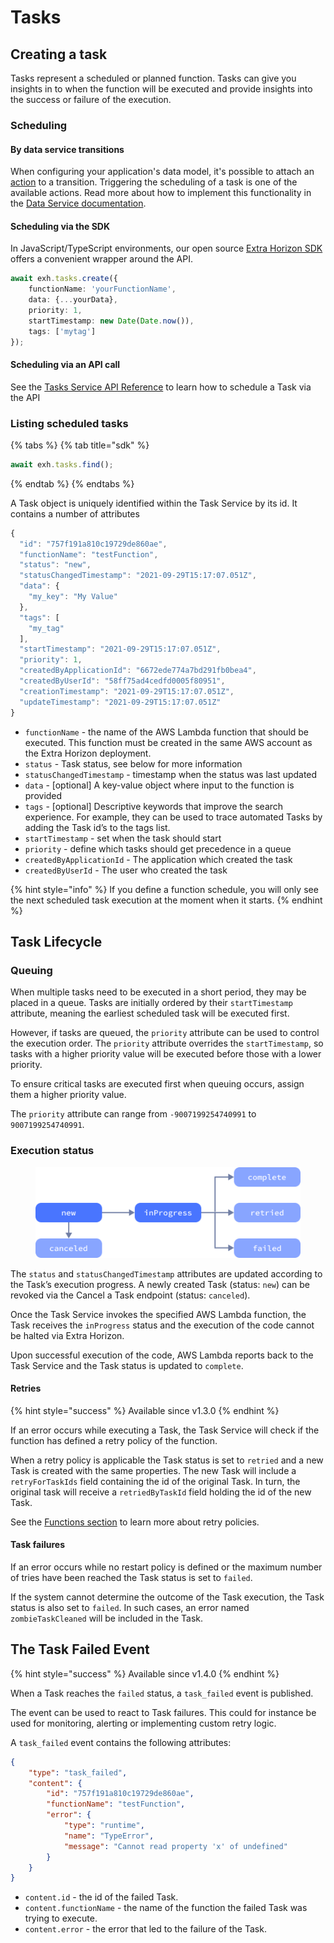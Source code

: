 # Tasks

## Creating a task

Tasks represent a scheduled or planned function. Tasks can give you insights in to when the function will be executed and provide insights into the success or failure of the execution.

### Scheduling

#### By data service transitions

When configuring your application's data model, it's possible to attach an [action](../../manage-data/data-service/schemas.md#other-actions) to a transition. Triggering the scheduling of a task is one of the available actions. Read more about how to implement this functionality in the [Data Service documentation](../../manage-data/data-service/schemas.md#other-actions).

#### Scheduling via the SDK

In JavaScript/TypeScript environments, our open source [Extra Horizon SDK ](https://docs.extrahorizon.com/javascript-sdk)offers a convenient wrapper around the API.

```typescript
await exh.tasks.create({
    functionName: 'yourFunctionName',
    data: {...yourData},
    priority: 1,
    startTimestamp: new Date(Date.now()),
    tags: ['mytag']
});
```

#### Scheduling via an API call

See the [Tasks Service API Reference](https://developers.extrahorizon.io/swagger-ui/?url=https://developers.extrahorizon.io/services/tasks-service/1.0.4/openapi.yaml) to learn how to schedule a Task via the API

### Listing scheduled tasks

{% tabs %}
{% tab title="sdk" %}
```typescript
await exh.tasks.find();
```
{% endtab %}
{% endtabs %}

A Task object is uniquely identified within the Task Service by its id. It contains a number of attributes

```javascript
{
  "id": "757f191a810c19729de860ae",
  "functionName": "testFunction",
  "status": "new",
  "statusChangedTimestamp": "2021-09-29T15:17:07.051Z",
  "data": {
    "my_key": "My Value"
  },
  "tags": [
    "my_tag"
  ],
  "startTimestamp": "2021-09-29T15:17:07.051Z",
  "priority": 1,
  "createdByApplicationId": "6672ede774a7bd291fb0bea4",
  "createdByUserId": "58ff75ad4cedfd0005f80951",
  "creationTimestamp": "2021-09-29T15:17:07.051Z",
  "updateTimestamp": "2021-09-29T15:17:07.051Z"
}
```

* `functionName` - the name of the AWS Lambda function that should be executed. This function must be created in the same AWS account as the Extra Horizon deployment.
* `status` - Task status, see below for more information
* `statusChangedTimestamp` - timestamp when the status was last updated
* `data` - \[optional] A key-value object where input to the function is provided
* `tags` - \[optional] Descriptive keywords that improve the search experience. For example, they can be used to trace automated Tasks by adding the Task id’s to the tags list.
* `startTimestamp` - set when the task should start
* `priority` - define which tasks should get precedence in a queue
* `createdByApplicationId` - The application which created the task&#x20;
* `createdByUserId` - The user who created the task

{% hint style="info" %}
If you define a function schedule, you will only see the next scheduled task execution at the moment when it starts.
{% endhint %}

## Task Lifecycle

### Queuing

When multiple tasks need to be executed in a short period, they may be placed in a queue. Tasks are initially ordered by their `startTimestamp` attribute, meaning the earliest scheduled task will be executed first.

However, if tasks are queued, the `priority` attribute can be used to control the execution order. The `priority` attribute overrides the `startTimestamp`, so tasks with a higher priority value will be executed before those with a lower priority.

To ensure critical tasks are executed first when queuing occurs, assign them a higher priority value.

The `priority` attribute can range from `-9007199254740991` to `9007199254740991`.

### Execution status

<figure><img src="../../../.gitbook/assets/image (8) (1).png" alt=""><figcaption></figcaption></figure>

The `status` and `statusChangedTimestamp` attributes are updated according to the Task’s execution progress. A newly created Task (status: `new`) can be revoked via the Cancel a Task endpoint (status: `canceled`).

Once the Task Service invokes the specified AWS Lambda function, the Task receives the `inProgress` status and the execution of the code cannot be halted via Extra Horizon.

Upon successful execution of the code, AWS Lambda reports back to the Task Service and the Task status is updated to `complete`.

#### Retries

{% hint style="success" %}
Available since v1.3.0
{% endhint %}

If an error occurs while executing a Task, the Task Service will check if the function has defined a retry policy of the function.

When a retry policy is applicable the Task status is set to `retried` and a new Task is created with the same properties. The new Task will include a `retryForTaskIds` field containing the id of the original Task. In turn, the original task will receive a `retriedByTaskId` field holding the id of the new Task.

See the [Functions section](functions.md#retrypolicy-automatically-retry-a-task-when-it-fails) to learn more about retry policies.

#### Task failures

If an error occurs while no restart policy is defined or the maximum number of tries have been reached the Task status is set to `failed`.

If the system cannot determine the outcome of the Task execution, the Task status is also set to `failed`. In such cases, an error named `zombieTaskCleaned` will be included in the Task.

## The Task Failed Event

{% hint style="success" %}
Available since v1.4.0
{% endhint %}

When a Task reaches the `failed` status, a `task_failed` event is published.

The event can be used to react to Task failures. This could for instance be used for monitoring, alerting or implementing custom retry logic.

A `task_failed` event contains the following attributes:

```json
{
    "type": "task_failed",
    "content": {
        "id": "757f191a810c19729de860ae",
        "functionName": "testFunction",
        "error": {
            "type": "runtime",
            "name": "TypeError",
            "message": "Cannot read property 'x' of undefined"
        }
    }
}
```

* `content.id` - the id of the failed Task.
* `content.functionName` - the name of the function the failed Task was trying to execute.
* `content.error` - the error that led to the failure of the Task.
